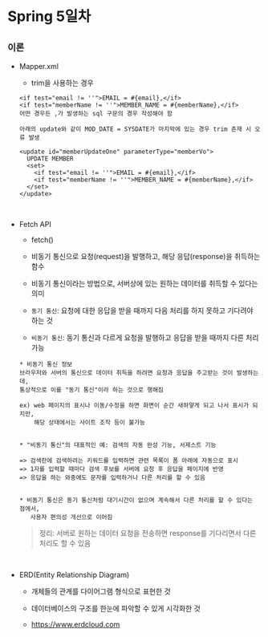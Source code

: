 # Spring 5일차

## **`이론`**

- Mapper.xml

  - trim을 사용하는 경우

  ```
  <if test="email != ''">EMAIL = #{email},</if>
  <if test="memberName != ''">MEMBER_NAME = #{memberName},</if>
  어떤 경우든 ,가 발생하는 sql 구문의 경우 작성해야 함

  아래의 update와 같이 MOD_DATE = SYSDATE가 마지막에 있는 경우 trim 존재 시 오류 발생

  <update id="memberUpdateOne" parameterType="memberVo">
    UPDATE MEMBER
    <set>
      <if test="email != ''">EMAIL = #{email},</if>
      <if test="memberName != ''">MEMBER_NAME = #{memberName},</if>
    </set>
  </update>
  ```

<br />

- Fetch API

  - fetch()

  - 비동기 통신으로 요청(request)을 발행하고, 해당 응답(response)을 취득하는 함수

  - 비동기 통신이라는 방법으로, 서버상에 있는 원하는 데이터를 취득할 수 있다는 의미

  - `동기 통신`: 요청에 대한 응답을 받을 때까지 다음 처리를 하지 못하고 기다려야 하는 것

  - `비동기 통신`: 동기 통신과 다르게 요청을 발행하고 응답을 받을 때까지 다른 처리 가능

  ```
  * 비동기 통신 정보
  브라우저와 서버의 통신으로 데이터 취득을 하려면 요청과 응답을 주고받는 것이 발생하는데,
  통상적으로 이를 "동기 통신"이라 하는 것으로 행해짐

  ex) web 페이지의 표시나 이동/수정을 하면 화면이 순간 새하얗게 되고 나서 표시가 되지만,
      해당 상태에서는 사이트 조작 등이 불가능


  * "비동기 통신"의 대표적인 예: 검색의 자동 완성 기능, 서제스트 기능

  => 검색란에 검색하려는 키워드를 입력하면 관련 목록이 폼 아래에 자동으로 표시
  => 1자를 입력할 때마다 검색 후보를 서버에 요청 후 응답을 페이지에 반영
  => 응답을 하는 와중에도 문자를 입력하거나 다른 처리를 할 수 있음


  * 비동기 통신은 동기 통신처럼 대기시간이 없으며 계속해서 다른 처리를 할 수 있다는 점에서,
     사용자 편의성 개선으로 이어짐
  ```

  > 정리: 서버로 원하는 데이터 요청을 전송하면 response를 기다리면서 다른 처리도 할 수 있음

<br />

- ERD(Entity Relationship Diagram)

  - 개체들의 관계를 다이어그램 형식으로 표현한 것

  - 데이터베이스의 구조를 한눈에 파악할 수 있게 시각화한 것

  - https://www.erdcloud.com
